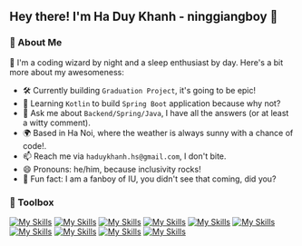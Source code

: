## Hey there! I'm Ha Duy Khanh - ninggiangboy 🎉

### 🚀 About Me

🎨 I'm a coding wizard by night and a sleep enthusiast by day. Here's a bit more about my awesomeness:
- 🛠 Currently building `Graduation Project`, it's going to be epic!
- 🌱 Learning `Kotlin` to build `Spring Boot` application because why not?
- 🧠 Ask me about `Backend/Spring/Java`, I have all the answers (or at least a witty comment).
- 🌍 Based in Ha Noi, where the weather is always sunny with a chance of code!.
- 📫 Reach me via `haduykhanh.hs@gmail.com`, I don't bite.
- 😄 Pronouns: he/him, because inclusivity rocks!
- 🎨 Fun fact: I am a fanboy of IU, you didn't see that coming, did you?

### 🧰 Toolbox

[![My Skills](https://skillicons.dev/icons?i=java,kotlin,cs,ts,js,html,css)](https://skillicons.dev)
[![My Skills](https://skillicons.dev/icons?i=spring,nextjs,dotnet,react,hibernate,unity)](https://skillicons.dev)
[![My Skills](https://skillicons.dev/icons?i=gradle,maven)](https://skillicons.dev)
[![My Skills](https://skillicons.dev/icons?i=postgres,mysql)](https://skillicons.dev)
[![My Skills](https://skillicons.dev/icons?i=aws,docker,redis,vercel)](https://skillicons.dev)
[![My Skills](https://skillicons.dev/icons?i=bootstrap,tailwind)](https://skillicons.dev)
[![My Skills](https://skillicons.dev/icons?i=bash,powershell,nginx,npm,pnpm,yarn)](https://skillicons.dev)
[![My Skills](https://skillicons.dev/icons?i=github,gitlab)](https://skillicons.dev)
[![My Skills](https://skillicons.dev/icons?i=apple,linux,windows)](https://skillicons.dev)
[![My Skills](https://skillicons.dev/icons?i=idea,rider,webstorm,vscode,postman,visualstudio)](https://skillicons.dev)
